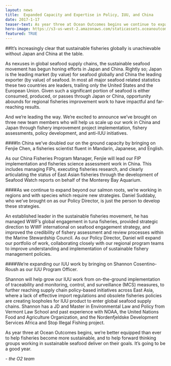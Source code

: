 ```yaml
---
layout: news
title:  Expanded Capacity and Expertise in Policy, IUU, and China
date: 2017-1-17
teaser-text: As year three at Ocean Outcomes begins we continue to expand internal capacity and expertise in the areas of seafood which offer the highest return on sustainable fisheries investments.
hero-image: https://s3-us-west-2.amazonaws.com/staticassets.oceanoutcomes.org/news+and+analysis/hero+images/iuu-china-policy-expansion-hero.png
featured: TRUE
---
```

##It’s increasingly clear that sustainable fisheries globally is unachievable without Japan and China at the table.

As nexuses in global seafood supply chains, the sustainable seafood movement has begun honing efforts in Japan and China. Rightly so; Japan is the leading market (by value) for seafood globally and China the leading exporter (by value) of seafood. In most all major seafood related statistics these two countries are leaders, trailing only the United States and the European Union. Given such a significant portion of seafood is either consumed, produced, or passes through Japan or China, opportunity abounds for regional fisheries improvement work to have impactful and far-reaching results. 

And we’re leading the way. We’re excited to announce we’ve brought on three new team members who will help us scale up our work in China and Japan through fishery improvement project implementation, fishery assessments, policy development, and anti-IUU initiatives.

####In China we’ve doubled our on the ground capacity by bringing on Fenjie Chen, a fisheries scientist fluent in Mandarin, Japanese, and English. 

As our China Fisheries Program Manager, Fenjie will lead our FIP implementation and fisheries science assessment work in China. This includes managing FIPs, executing fisheries research, and clearly articulating the status of East Asian fisheries through the development of Seafood Watch reports on behalf of the Monterey Bay Aquarium.

####As we continue to expand beyond our salmon roots, we’re working in regions and with species which require new strategies. Daniel Suddaby, who we’ve brought on as our Policy Director, is just the person to develop these strategies. 

An established leader in the sustainable fisheries movement, he has managed WWF’s global engagement in tuna fisheries, provided strategic direction to WWF international on seafood engagement strategy, and improved the credibility of fishery assessment and review processes within the Marine Stewardship Council. As our Policy Director, Daniel will expand our portfolio of work, collaborating closely with our regional program teams to improve understanding and implementation of sustainable fishery management policies.

####We’re expanding our IUU work by bringing on Shannon Cosentino-Roush as our IUU Program Officer.

Shannon will help grow our IUU work from on-the-ground implementation of traceability and monitoring, control, and surveillance (MCS) measures, to further reaching supply chain policy-based initiatives across East Asia, where a lack of effective import regulations and obsolete fisheries policies are creating loopholes for IUU product to enter global seafood supply chains. Shannon has a JD and Master in Environmental Law and Policy from Vermont Law School and past experience with NOAA, the United Nations Food and Agriculture Organization, and the Nordenfjeldske Development Services Africa and Stop Illegal Fishing project. 

As year three at Ocean Outcomes begins, we’re better equipped than ever to help fisheries become more sustainable, and to help forward thinking groups working in sustainable seafood deliver on their goals. It’s going to be a good year.

 *- the O2 team*
